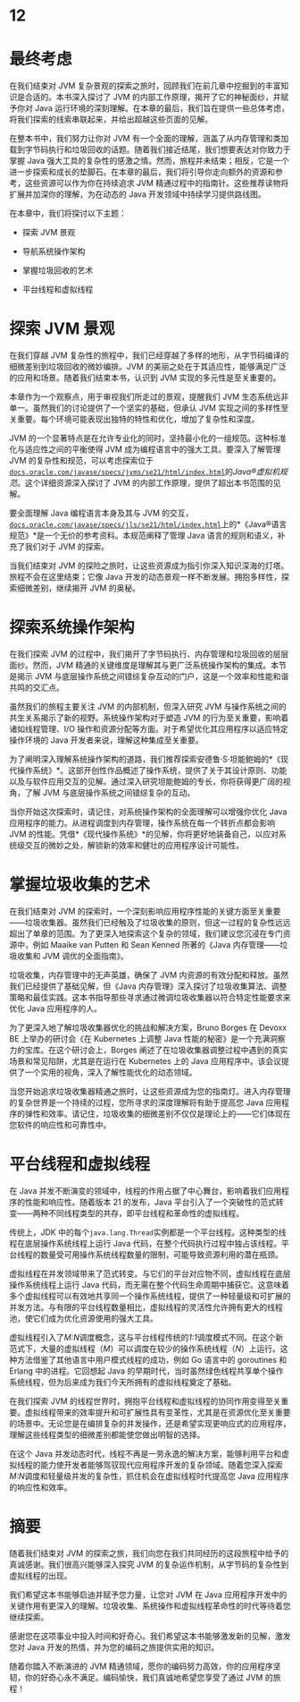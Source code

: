 # 12

# 最终考虑

在我们结束对 JVM 复杂景观的探索之旅时，回顾我们在前几章中挖掘到的丰富知识是合适的。本书深入探讨了 JVM 的内部工作原理，揭开了它的神秘面纱，并赋予你对 Java 运行环境的深刻理解。在本章的最后，我们旨在提供一些总体考虑，将我们探索的线索串联起来，并给出超越这些页面的见解。

在整本书中，我们努力让你对 JVM 有一个全面的理解，涵盖了从内存管理和类加载到字节码执行和垃圾回收的话题。随着我们接近结尾，我们想要表达对你致力于掌握 Java 强大工具的复杂性的感激之情。然而，旅程并未结束；相反，它是一个进一步探索和成长的垫脚石。在本章的最后，我们将引导你走向额外的资源和参考，这些资源可以作为你在持续追求 JVM 精通过程中的指南针。这些推荐读物将扩展并加深你的理解，为在动态的 Java 开发领域中持续学习提供路线图。

在本章中，我们将探讨以下主题：

+   探索 JVM 景观

+   导航系统操作架构

+   掌握垃圾回收的艺术

+   平台线程和虚拟线程

# 探索 JVM 景观

在我们穿越 JVM 复杂性的旅程中，我们已经穿越了多样的地形，从字节码编译的细微差别到垃圾回收的微妙编排。JVM 的美丽之处在于其适应性，能够满足广泛的应⽤和场景。随着我们结束本书，认识到 JVM 实现的多元性是至关重要的。

本章作为一个观察点，用于审视我们所走过的景观，提醒我们 JVM 生态系统远非单一。虽然我们的讨论提供了一个坚实的基础，但承认 JVM 实现之间的多样性至关重要。每个环境可能表现出独特的特性和优化，增加了复杂性和深度。

JVM 的一个显著特点是在允许专业化的同时，坚持最小化的一组规范。这种标准化与适应性之间的平衡使得 JVM 成为编程语言中的强大工具。要深入了解管理 JVM 的复杂性和规范，可以考虑探索位于[`docs.oracle.com/javase/specs/jvms/se21/html/index.html`](https://docs.oracle.com/javase/specs/jvms/se21/html/index.html)的*Java®虚拟机规范*。这个详细资源深入探讨了 JVM 的内部工作原理，提供了超出本书范围的见解。

要全面理解 Java 编程语言本身及其与 JVM 的交互，[`docs.oracle.com/javase/specs/jls/se21/html/index.html`](https://docs.oracle.com/javase/specs/jls/se21/html/index.html)上的*《Java®语言规范》*是一个无价的参考资料。本规范阐释了管理 Java 语言的规则和语义，补充了我们对于 JVM 的探索。

当我们结束对 JVM 的探险之旅时，让这些资源成为指引你深入知识深海的灯塔。旅程不会在这里结束；它像 Java 开发的动态景观一样不断发展。拥抱多样性，探索细微差别，继续揭开 JVM 的奥秘。

# 探索系统操作架构

在我们探索 JVM 的过程中，我们揭开了字节码执行、内存管理和垃圾回收的层层面纱。然而，JVM 精通的关键维度是理解其与更广泛系统操作架构的集成。本节是揭示 JVM 与底层操作系统之间错综复杂互动的门户，这是一个效率和性能和谐共鸣的交汇点。

虽然我们的旅程主要关注 JVM 的内部机制，但深入研究 JVM 与操作系统之间的共生关系揭示了新的视野。系统操作架构对于塑造 JVM 的行为至关重要，影响着诸如线程管理、I/O 操作和资源分配等方面。对于希望优化其应用程序以适应特定操作环境的 Java 开发者来说，理解这种集成至关重要。

为了阐明深入理解系统操作架构的道路，我们推荐探索安德鲁·S·坦能鲍姆的*《现代操作系统》*。这部开创性作品概述了操作系统，提供了关于其设计原则、功能以及与软件应用交互的见解。通过深入研究坦能鲍姆的专长，你将获得更广阔的视角，了解 JVM 与底层操作系统之间错综复杂的互动。

当你开始这次探索时，请记住，对系统操作架构的全面理解可以增强你优化 Java 应用程序的能力。从进程调度到内存管理，操作系统在每一个转折点都会影响 JVM 的性能。凭借*《现代操作系统》*的见解，你将更好地装备自己，以应对系统级交互的微妙之处，解锁新的效率和健壮的应用程序设计可能性。

# 掌握垃圾收集的艺术

在我们结束对 JVM 的探索时，一个深刻影响应用程序性能的关键方面至关重要——垃圾收集器。虽然我们已经触及了垃圾收集的原则，但这一过程的复杂性远远超出了单章的范围。为了更深入地探索这个复杂的领域，我们建议您沉浸在专门资源中，例如 Maaike van Putten 和 Sean Kenned 所著的《Java 内存管理——垃圾收集和 JVM 调优的全面指南》。

垃圾收集，内存管理中的无声英雄，确保了 JVM 内资源的有效分配和释放。虽然我们已经提供了基础见解，但《Java 内存管理》深入探讨了垃圾收集算法、调整策略和最佳实践。这本书指导那些寻求通过微调垃圾收集器以符合特定性能要求来优化 Java 应用程序的人。

为了更深入地了解垃圾收集器优化的挑战和解决方案，Bruno Borges 在 Devoxx BE 上举办的研讨会《在 Kubernetes 上调整 Java 性能的秘密》是一个充满洞察力的宝库。在这个研讨会上，Borges 阐述了在垃圾收集器调整过程中遇到的真实场景和常见陷阱，尤其是在运行在 Kubernetes 上的 Java 应用程序中。该会议提供了一个实用的视角，深入了解性能优化的动态领域。

当您开始追求垃圾收集器精通之旅时，让这些资源成为您的指南灯。进入内存管理的复杂世界是一个持续的过程，您所寻求的深度理解将有助于提高您 Java 应用程序的弹性和效率。请记住，垃圾收集的细微差别不仅仅是理论上的——它们体现在您软件的响应性和可靠性中。

# 平台线程和虚拟线程

在 Java 并发不断演变的领域中，线程的作用占据了中心舞台，影响着我们应用程序的性能和响应性。随着版本 21 的发布，Java 平台引入了一个突破性的范式转变——两种不同线程类型的共存，即平台线程和革命性的虚拟线程。

传统上，JDK 中的每个`java.lang.Thread`实例都是一个平台线程。这种类型的线程在底层操作系统线程上运行 Java 代码，在整个代码执行过程中独占该线程。平台线程的数量受可用操作系统线程数量的限制，可能导致资源利用的潜在瓶颈。

虚拟线程在并发领域带来了范式转变。与它们的平台对应物不同，虚拟线程在底层操作系统线程上运行 Java 代码，而无需在整个代码生命周期中捕获它。这意味着多个虚拟线程可以有效地共享同一个操作系统线程，提供了一种轻量级和可扩展的并发方法。与有限的平台线程数量相比，虚拟线程的灵活性允许拥有更大的线程池，使它们成为优化资源使用的强大工具。

虚拟线程引入了*M:N*调度概念，这与平台线程传统的*1:1*调度模式不同。在这个新范式下，大量的虚拟线程（*M*）可以调度在较少的操作系统线程（*N*）上运行。这种方法借鉴了其他语言中用户模式线程的成功，例如 Go 语言中的 goroutines 和 Erlang 中的进程。它回想起 Java 的早期时代，当时虽然绿色线程共享单个操作系统线程，但为后来成为我们今天所拥有的虚拟线程奠定了基础。

在我们探索 JVM 的线程世界时，拥抱平台线程和虚拟线程的协同作用变得至关重要。虚拟线程带来的效率提升和可扩展性具有变革性，尤其是在资源优化至关重要的场景中。无论您是在编排复杂的并发操作，还是希望实现更响应式的应用程序，理解这些线程类型的细微差别都能使您做出明智的选择。

在这个 Java 并发动态时代，线程不再是一劳永逸的解决方案，能够利用平台和虚拟线程的能力使开发者能够驾驭现代应用程序开发的复杂领域。随着您深入探索*M:N*调度和轻量级并发的复杂性，抓住机会在虚拟线程时代提高您 Java 应用程序的响应性和效率。

# 摘要

随着我们结束对 JVM 的探索之旅，我们向您在我们共同经历的这段旅程中给予的真诚感谢。我们很高兴能够深入探究 JVM 的复杂运作机制，从字节码的复杂性到虚拟线程的出现。

我们希望这本书能够启迪并赋予您力量，让您对 JVM 在 Java 应用程序开发中的关键作用有更深入的理解。垃圾收集、系统操作和虚拟线程革命性的时代等待着您继续探索。

感谢您在这项事业中投入时间和好奇心。我们希望这本书能够激发新的见解，激发您对 Java 开发的热情，并为您的编码之旅提供实用的知识。

随着你踏入不断演进的 JVM 精通领域，愿你的编码努力高效，你的应用程序坚韧，你的好奇心永不满足。编码愉快，我们真诚地希望您享受了通过 JVM 的旅程！
